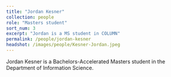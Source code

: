 ```yaml
---
title: "Jordan Kesner"
collection: people
role: "Masters student"
sort_num: 3
excerpt: "Jordan is a MS student in COLUMN"
permalink: /people/jordan-kesner
headshot: /images/people/Kesner-Jordan.jpeg
---
```


Jordan Kesner is a Bachelors-Accelerated Masters student in the Department of Information Science.
